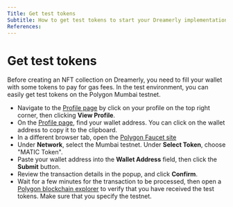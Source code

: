 ```yaml
---
Title: Get test tokens
Subtitle: How to get test tokens to start your Dreamerly implementation.
References:
---
```


# Get test tokens

Before creating an NFT collection on Dreamerly, you need to fill your wallet with some tokens to pay for gas fees. In the test environment, you can easily get test tokens on the Polygon Mumbai testnet.

- Navigate to the [Profile page](https://app.dreamerly.com/profile) by click on your profile on the top right corner, then clicking **View Profile**.
- On the [Profile page](https://app.dreamerly.com/profile), find your wallet address. You can click on the wallet address to copy it to the clipboard.
- In a different browser tab, open the [Polygon Faucet site](https://faucet.polygon.technology/)
- Under **Network**, select the Mumbai testnet. Under **Select Token**, choose "MATIC Token".
- Paste your wallet address into the **Wallet Address** field, then click the **Submit** button.
- Review the transaction details in the popup, and click **Confirm**.
- Wait for a few minutes for the transaction to be processed, then open a [Polygon blockchain explorer](https://mumbai.polygonscan.com/) to verify that you have received the test tokens. Make sure that you specify the testnet.
